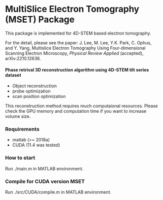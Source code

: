 # MultiSlice Electron Tomography (MSET) Package

This package is implemented for 4D-STEM based electron tomography.

For the detail, please see the paper: J. Lee, M. Lee, Y.K. Park, C. Ophus, and Y. Yang, Multislice Electron Tomography Using Four-dimensional Scanning Electron Microscopy, *Physical Review Applied* (accepted), arXiv:2210.12636.

#### Phase retrival 3D reconstruction algorithm using 4D-STEM tilt series dataset
- Object reconstruction
- probe optimization
- scan position optimization

This reconstruction method requires much computaional resources.
Please check the GPU memory and computation time if you want to increase volume size.


### Requirements
- matlab (>= 2018a)
- CUDA (11.4 was tested)

### How to start
Run ./main.m in MATLAB environment.

### Compile for CUDA version MSET
Run ./src/CUDA/compile.m in MATLAB environment.



